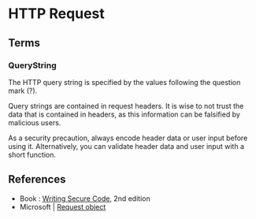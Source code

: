 # HTTP Request

## Terms

### QueryString

The HTTP query string is specified by the values following the question mark (?).

Query strings are contained in request headers. It is wise to not trust the data that is contained in headers, as this information can be falsified by malicious users.

As a security precaution, always encode header data or user input before using it. Alternatively, you can validate header data and user input with a short function.

## References

* Book : [Writing Secure Code](https://www.amazon.com/Writing-Secure-Second-Developer-Practices/dp/0735617228), 2nd edition
* Microsoft | [Request object](https://learn.microsoft.com/en-us/previous-versions/iis/6.0-sdk/ms524948(v=vs.90))

